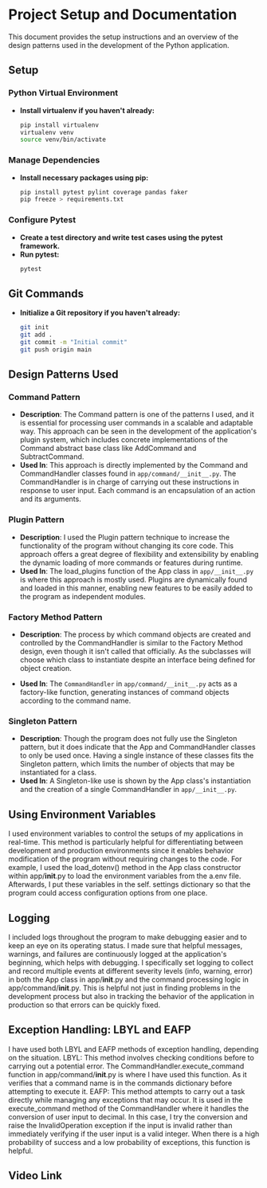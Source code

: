 # Project Setup and Documentation

This document provides the setup instructions and an overview of the design patterns used in the development of the Python application.

## Setup

### Python Virtual Environment

- **Install virtualenv if you haven't already:**
  ```bash
  pip install virtualenv
  virtualenv venv
  source venv/bin/activate
  ```

### Manage Dependencies

- **Install necessary packages using pip:**
  ```bash
  pip install pytest pylint coverage pandas faker
  pip freeze > requirements.txt
  ```

### Configure Pytest

- **Create a test directory and write test cases using the pytest framework.**
- **Run pytest:**
  ```bash
  pytest
  ```

## Git Commands

- **Initialize a Git repository if you haven't already:**
  ```bash
  git init
  git add .
  git commit -m "Initial commit"
  git push origin main
  ```

## Design Patterns Used

### Command Pattern

- **Description**: The Command pattern is one of the patterns I used, and it is essential for processing user commands in a scalable and adaptable way. This approach can be seen in the development of the application's plugin system, which includes concrete implementations of the Command abstract base class like AddCommand and SubtractCommand.
- **Used In**: This approach is directly implemented by the Command and CommandHandler classes found in `app/command/__init__.py`. The CommandHandler is in charge of carrying out these instructions in response to user input. Each command is an encapsulation of an action and its arguments.

### Plugin Pattern

- **Description**: I used the Plugin pattern technique to increase the functionality of the program without changing its core code. This approach offers a great degree of flexibility and extensibility by enabling the dynamic loading of more commands or features during runtime.
- **Used In**: The load_plugins function of the App class in `app/__init__.py` is where this approach is mostly used. Plugins are dynamically found and loaded in this manner, enabling new features to be easily added to the program as independent modules.

### Factory Method Pattern

- **Description**: The process by which command objects are created and controlled by the CommandHandler is similar to the Factory Method design, even though it isn't called that officially. As the subclasses will choose which class to instantiate despite an interface being defined for object creation.

- **Used In**: The `CommandHandler` in `app/command/__init__.py` acts as a factory-like function, generating instances of command objects according to the command name.

### Singleton Pattern

- **Description**: Though the program does not fully use the Singleton pattern, but it does indicate that the App and CommandHandler classes to only be used once. Having a single instance of these classes fits the Singleton pattern, which limits the number of objects that may be instantiated for a class.
- **Used In**: A Singleton-like use is shown by the App class's instantiation and the creation of a single CommandHandler in `app/__init__.py`.

## Using Environment Variables
I used environment variables to control the setups of my applications in real-time. This method is particularly helpful for differentiating between development and production environments since it enables behavior modification of the program without requiring changes to the code. For example, I used the load_dotenv() method in the App class constructor within app/__init__.py to load the environment variables from the a.env file. Afterwards, I put these variables in the self. settings dictionary so that the program could access configuration options from one place.

## Logging
I included logs throughout the program to make debugging easier and to keep an eye on its operating status. I made sure that helpful messages, warnings, and failures are continuously logged at the application's beginning, which helps with debugging. I specifically set logging to collect and record multiple events at different severity levels (info, warning, error) in both the App class in app/__init__.py and the command processing logic in app/command/__init__.py. This is helpful not just in finding problems in the development process but also in tracking the behavior of the application in production so that errors can be quickly fixed.

## Exception Handling: LBYL and EAFP
I have used both LBYL and EAFP methods of exception handling, depending on the situation.
LBYL: This method involves checking conditions before to carrying out a potential error. The CommandHandler.execute_command function in app/command/__init__.py is where I have used this function. As it verifies that a command name is in the commands dictionary before attempting to execute it. 
EAFP: This method attempts to carry out a task directly while managing any exceptions that may occur. It is used in the execute_command method of the CommandHandler where it handles the conversion of user input to decimal. In this case, I try the conversion and raise the InvalidOperation exception if the input is invalid rather than immediately verifying if the user input is a valid integer. When there is a high probability of success and a low probability of exceptions, this function is helpful.


## Video Link

